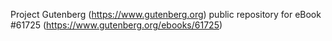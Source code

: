 Project Gutenberg (https://www.gutenberg.org) public repository for
eBook #61725 (https://www.gutenberg.org/ebooks/61725)
